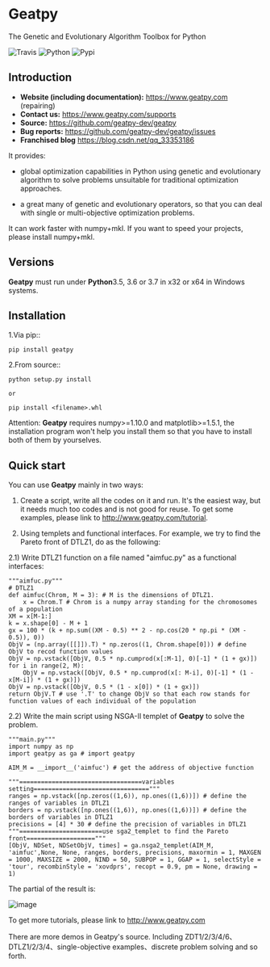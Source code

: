 # Geatpy

The Genetic and Evolutionary Algorithm Toolbox for Python

![Travis](https://www.travis-ci.org/geatpy-dev/geatpy.svg?branch=master)
![Python](https://img.shields.io/badge/python->=3.5-green.svg)
![Pypi](https://img.shields.io/badge/pypi-1.0.2-blue.svg)

Introduction
------------

- **Website (including documentation):** https://www.geatpy.com (repairing)
- **Contact us:** https://www.geatpy.com/supports
- **Source:** https://github.com/geatpy-dev/geatpy
- **Bug reports:** https://github.com/geatpy-dev/geatpy/issues
- **Franchised blog** https://blog.csdn.net/qq_33353186

It provides:

- global optimization capabilities in Python using genetic and evolutionary algorithm to solve problems unsuitable for traditional optimization approaches.

- a great many of genetic and evolutionary operators, so that you can deal with single or multi-objective optimization problems.

It can work faster with numpy+mkl. If you want to speed your projects, please install numpy+mkl.

Versions
--------------

**Geatpy** must run under **Python**3.5, 3.6 or 3.7 in x32 or x64 in Windows systems.

Installation
------------

1.Via pip::

    pip install geatpy

2.From source::

    python setup.py install
    
    or
    
    pip install <filename>.whl
    
Attention: **Geatpy** requires numpy>=1.10.0 and matplotlib>=1.5.1, the installation program won't help you install them so that you have to install both of them by yourselves.

Quick start
-----------

You can use **Geatpy** mainly in two ways:

1. Create a script, write all the codes on it and run. It's the easiest way, but it needs much too codes and is not good for reuse. To get some examples, please link to http://www.geatpy.com/tutorial.

2. Using templets and functional interfaces. For example, we try to find the Pareto front of DTLZ1, do as the following:

2.1) Write DTLZ1 function on a file named "aimfuc.py" as a functional interfaces:

    """aimfuc.py"""
    # DTLZ1
    def aimfuc(Chrom, M = 3): # M is the dimensions of DTLZ1.
        x = Chrom.T # Chrom is a numpy array standing for the chromosomes of a population
	XM = x[M-1:]
	k = x.shape[0] - M + 1
	gx = 100 * (k + np.sum((XM - 0.5) ** 2 - np.cos(20 * np.pi * (XM - 0.5)), 0))
	ObjV = (np.array([[]]).T) * np.zeros((1, Chrom.shape[0])) # define ObjV to recod function values
	ObjV = np.vstack([ObjV, 0.5 * np.cumprod(x[:M-1], 0)[-1] * (1 + gx)])
	for i in range(2, M):
	    ObjV = np.vstack([ObjV, 0.5 * np.cumprod(x[: M-i], 0)[-1] * (1 - x[M-i]) * (1 + gx)])
	ObjV = np.vstack([ObjV, 0.5 * (1 - x[0]) * (1 + gx)])
	return ObjV.T # use '.T' to change ObjV so that each row stands for function values of each individual of the population

2.2) Write the main script using NSGA-II templet of **Geatpy** to solve the problem.

    """main.py"""
    import numpy as np
    import geatpy as ga # import geatpy
    
    AIM_M = __import__('aimfuc') # get the address of objective function
    
    """==================================variables setting================================"""
    ranges = np.vstack([np.zeros((1,6)), np.ones((1,6))]) # define the ranges of variables in DTLZ1
    borders = np.vstack([np.ones((1,6)), np.ones((1,6))]) # define the borders of variables in DTLZ1
    precisions = [4] * 30 # define the precision of variables in DTLZ1
    """=======================use sga2_templet to find the Pareto front==================="""
    [ObjV, NDSet, NDSetObjV, times] = ga.nsga2_templet(AIM_M, 'aimfuc',None, None, ranges, borders, precisions, maxormin = 1, MAXGEN = 1000, MAXSIZE = 2000, NIND = 50, SUBPOP = 1, GGAP = 1, selectStyle = 'tour', recombinStyle = 'xovdprs', recopt = 0.9, pm = None, drawing = 1)

The partial of the result is:

![image](https://github.com/geatpy-dev/geatpy/blob/master/geatpy/demo/DTLZ_demo3/Pareto%20Front.png)

To get more tutorials, please link to http://www.geatpy.com

There are more demos in Geatpy's source. Including ZDT1/2/3/4/6、 DTLZ1/2/3/4、single-objective examples、discrete problem solving and so forth.

